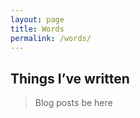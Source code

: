 ```yaml
---
layout: page
title: Words
permalink: /words/
---
```




## Things I’ve written

> Blog posts be here

